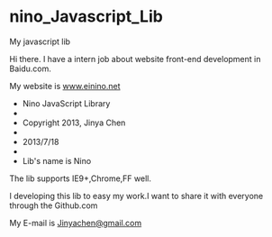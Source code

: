 nino_Javascript_Lib
===================

My javascript lib

Hi there. I have a intern job about website front-end development in Baidu.com.

My website is www.einino.net

 * Nino JavaScript Library
 * 
 * Copyright 2013, Jinya Chen
 * 
 * 2013/7/18
 * 
 * Lib's name is Nino

The lib supports IE9+,Chrome,FF well.

I developing this lib to easy my work.I want to share it with everyone through the Github.com

My E-mail is Jinyachen@gmail.com
